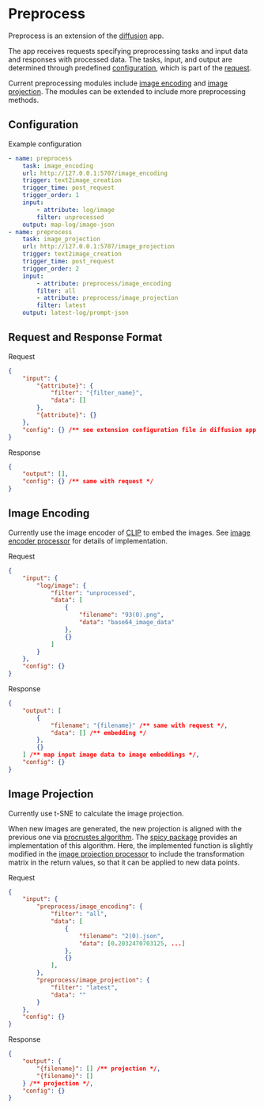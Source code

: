 # Preprocess

Preprocess is an extension of the [diffusion](https://github.com/prompt-vis/diffusion) app.

The app receives requests specifying preprocessing tasks and input data and responses with processed data.
The tasks, input, and output are determined through predefined [configuration](#configuration), which is part of the [request](#request-and-response-format).

Current preprocessing modules include [image encoding](#image-encoding) and [image projection](#image-projection).
The modules can be extended to include more preprocessing methods.

## Configuration

Example configuration

```yaml
- name: preprocess
    task: image_encoding
    url: http://127.0.0.1:5707/image_encoding
    trigger: text2image_creation
    trigger_time: post_request
    trigger_order: 1
    input:
        - attribute: log/image
        filter: unprocessed
    output: map-log/image-json
- name: preprocess
    task: image_projection
    url: http://127.0.0.1:5707/image_projection
    trigger: text2image_creation
    trigger_time: post_request
    trigger_order: 2
    input:
        - attribute: preprocess/image_encoding
        filter: all
        - attribute: preprocess/image_projection
        filter: latest
    output: latest-log/prompt-json
```

## Request and Response Format

Request

```json
{
    "input": {
        "{attribute}": {
            "filter": "{filter_name}",
            "data": []
        },
        "{attribute}": {}
    },
    "config": {} /** see extension configuration file in diffusion app */
}
```

Response

```json
{
    "output": [],
    "config": {} /** same with request */
}
```

## Image Encoding

Currently use the image encoder of [CLIP](https://github.com/openai/CLIP) to embed the images. See [image encoder processor](./modules/image_encoding_processor.py) for details of implementation.

Request

```json
{
    "input": {
        "log/image": {
            "filter": "unprocessed",
            "data": [
                {
                    "filename": "93(0).png",
                    "data": "base64_image_data"
                },
                {}
            ]
        }
    },
    "config": {}
}
```

Response

```json
{
    "output": [
        {
            "filename": "{filename}" /** same with request */,
            "data": [] /** embedding */
        },
        {}
    ] /** map input image data to image embeddings */,
    "config": {}
}
```

## Image Projection

Currently use t-SNE to calculate the image projection.

When new images are generated, the new projection is aligned with the previous one via [procrustes algorithm](https://en.wikipedia.org/wiki/Orthogonal_Procrustes_problem).
The [spicy package](https://docs.scipy.org/doc/scipy/reference/generated/scipy.spatial.procrustes.html) provides an implementation of this algorithm.
Here, the implemented function is slightly modified in the [image projection processor](./modules/image_projection_processor.py) to include the transformation matrix in the return values, so that it can be applied to new data points.

Request

```json
{
    "input": {
        "preprocess/image_encoding": {
            "filter": "all",
            "data": [
                {
                    "filename": "2(0).json",
                    "data": [0.2032470703125, ...]
                },
                {}
            ],
        },
        "preprocess/image_projection": {
            "filter": "latest",
            "data": ""
        }
    },
    "config": {}
}
```

Response

```json
{
    "output": {
        "{filename}": [] /** projection */,
        "{filename}": []
    } /** projection */,
    "config": {}
}
```
